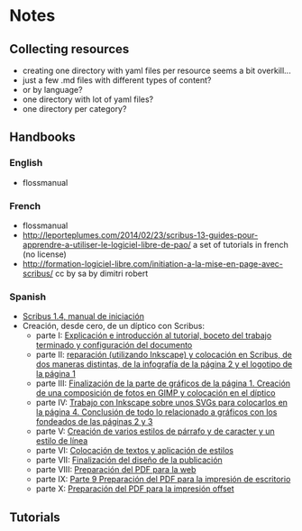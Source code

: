 # Notes

## Collecting resources

- creating one directory with yaml files per resource seems a bit overkill...
- just a few .md files with different types of content?
- or by language?
- one directory with lot of yaml files?
- one directory per category?

## Handbooks

### English

- flossmanual

### French

- flossmanual
- <http://leporteplumes.com/2014/02/23/scribus-13-guides-pour-apprendre-a-utiliser-le-logiciel-libre-de-pao/> a set of tutorials in french (no license)
- <http://formation-logiciel-libre.com/initiation-a-la-mise-en-page-avec-scribus/> cc by sa by dimitri robert

### Spanish

- [Scribus 1.4, manual de iniciación](http://www.menosmedia.org/spip.php?article64)
- Creación, desde cero, de un díptico con Scribus:
  - parte I: [Explicación e introducción al tutorial, boceto del trabajo terminado y configuración del documento](http://javiersam.blogspot.ch/2015/04/creacion-desde-cero-de-un-diptico-con_28.html)
  - parte II: [reparación (utilizando Inkscape) y colocación en Scribus, de dos maneras distintas, de la infografía de la página 2 y el logotipo de la página 1](http://www.javiersam.blogspot.ch/2015/05/creacion-desde-cero-de-un-diptico-con.html)
  - parte III: [Finalización de la parte de gráficos de la página 1. Creación de una composición de fotos en GIMP y colocación en el díptico](http://javiersam.blogspot.ch/2015/05/creacion-desde-cero-de-un-diptico-con_8.html)
  - parte IV: [Trabajo con Inkscape sobre unos SVGs para colocarlos en la página 4. Conclusión de todo lo relacionado a gráficos con los fondeados de las páginas 2 y 3](http://javiersam.blogspot.com/2015/05/creacion-desde-cero-de-un-diptico-con_13.html)
  - parte V: [Creación de varios estilos de párrafo y de caracter y un estilo de línea](http://www.javiersam.blogspot.com/2015/05/creacion-desde-cero-de-un-diptico-con_18.html)
  - parte VI: [Colocación de textos y aplicación de estilos](http://javiersam.blogspot.com/2015/05/creacion-desde-cero-de-un-diptico-con_23.html)
  - parte VII: [Finalización del diseño de la publicación](http://javiersam.blogspot.com/2015/05/creacion-desde-cero-de-un-diptico-con_28.html)
  - parte VIII: [Preparación del PDF para la web](http://www.javiersam.blogspot.com/2015/06/creacion-desde-cero-de-un-diptico-con.html)
  - parte IX: [Parte 9 Preparación del PDF para la impresión de escritorio](http://www.javiersam.blogspot.com/2015/06/creacion-desde-cero-de-un-diptico-con_7.html)
  - parte X: [Preparación del PDF para la impresión offset](http://javiersam.blogspot.com/2015/06/creacion-desde-cero-de-un-diptico-con_12.html)

## Tutorials

